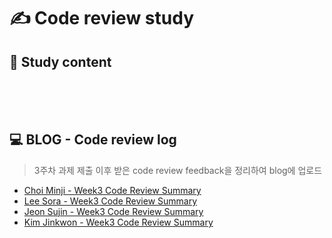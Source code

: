 # ✍ Code review study

## 📄 Study content
<br>
<br>
<br>

## 💻 BLOG - Code review log
> 3주차 과제 제출 이후 받은 code review feedback을 정리하여 blog에 업로드
<!-- [Choi Minji](your blog url) 와 같이 표시 -->
- [Choi Minji - Week3 Code Review Summary](https://developerntraveler.tistory.com/105)
- [Lee Sora - Week3 Code Review Summary](https://velog.io/@sora2821/3%EC%A3%BC%EC%B0%A8-%EA%B3%BC%EC%A0%9C-%EC%BD%94%EB%93%9C-%EB%A6%AC%EB%B7%B0)
- [Jeon Sujin  - Week3 Code Review Summary](https://velog.io/@serenity/3%EC%A3%BC%EC%B0%A8-Quiz-code-review)
- [Kim Jinkwon - Week3 Code Review Summary](https://velog.io/@effort_jk/3%EC%A3%BC%EC%B0%A8-%EA%B3%BC%EC%A0%9C-Review)
